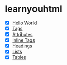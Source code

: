 # learnyouhtml

- [x] [Hello World](./index.html)
- [x] [Tags](./tags.html)
- [x] [Attributes](./attributes.html)
- [x] [Inline Tags](./inline-tags.html)
- [x] [Headings](./headings.html)
- [x] [Lists](./lists.html)
- [x] [Tables](./tables.html)
